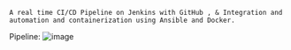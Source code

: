 	A real time CI/CD Pipeline on Jenkins with GitHub , & Integration and automation and containerization using Ansible and Docker.
  
  Pipeline:
  ![image](https://user-images.githubusercontent.com/110668073/230706655-47f689af-b23d-4110-8d97-327927e2f576.png)
